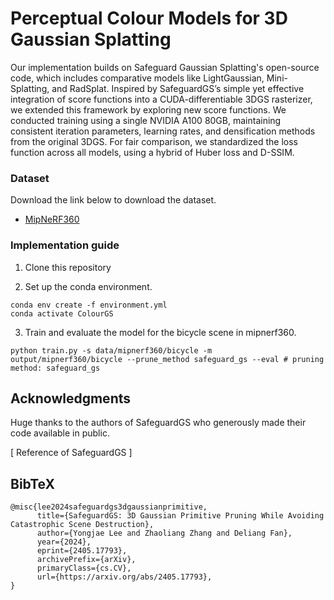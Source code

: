 # Perceptual Colour Models for 3D Gaussian Splatting 
Our implementation builds on Safeguard Gaussian Splatting's open-source code, which includes comparative models like LightGaussian, Mini-Splatting, and RadSplat. Inspired by SafeguardGS’s simple yet effective integration of score functions into a CUDA-differentiable 3DGS rasterizer, we extended this framework by exploring new score functions. We conducted training using a single NVIDIA A100 80GB, maintaining consistent iteration parameters, learning rates, and densification methods from the original 3DGS. For fair comparison, we standardized the loss function across all models, using a hybrid of Huber loss and D-SSIM.

### Dataset
Download the link below to download the dataset.
- [MipNeRF360](https://jonbarron.info/mipnerf360/)

### Implementation guide

1. Clone this repository

2. Set up the conda environment.
```shell
conda env create -f environment.yml
conda activate ColourGS
```

3. Train and evaluate the model for the bicycle scene in mipnerf360. 
```shell
python train.py -s data/mipnerf360/bicycle -m output/mipnerf360/bicycle --prune_method safeguard_gs --eval # pruning method: safeguard_gs
```

## Acknowledgments
Huge thanks to the authors of SafeguardGS who generously made their code available in public.

[ Reference of SafeguardGS ]
<section class="section" id="BibTeX">
  <div class="container is-max-desktop content">
    <h2 class="title">BibTeX</h2>
    <pre><code>@misc{lee2024safeguardgs3dgaussianprimitive,
      title={SafeguardGS: 3D Gaussian Primitive Pruning While Avoiding Catastrophic Scene Destruction}, 
      author={Yongjae Lee and Zhaoliang Zhang and Deliang Fan},
      year={2024},
      eprint={2405.17793},
      archivePrefix={arXiv},
      primaryClass={cs.CV},
      url={https://arxiv.org/abs/2405.17793}, 
}</code></pre>
  </div>
</section>
